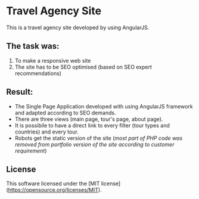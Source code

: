 Travel Agency Site
==========
This is a travel agency site developed by using AngularJS.

The task was:
-------------
1. To make a responsive web site
2. The site has to be SEO optimised (based on SEO expert recommendations)

Result:
-------
* The Single Page Application developed with using AngularJS framework and adapted according to SEO demands. 
* There are three views (main page, tour's page, about page).
* It is possibile to have a direct link to every filter (tour types and countries) and every tour.
* Robots get the static version of the site (_most part of PHP code was removed from portfolio version of the site according to customer requirement_)

License
-------
This software licensed under the [MIT license] (https://opensource.org/licenses/MIT).
